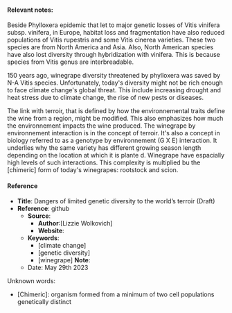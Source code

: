 #### **Relevant notes**:
Beside Phylloxera epidemic that let to major genetic losses of Vitis vinifera subsp. vinifera, in Europe, habitat loss and fragmentation have also reduced populations of Vitis rupestris and some Vitis cinerea varieties. These two species are from North America and Asia. Also, North American species have also lost diversity through hybridization with vinifera. This is because species from Vitis genus are interbreadable. 

150 years ago, winegrape diversity threatened by phylloxera was saved by N-A Vitis species. Unfortunately, today's diversity might not be rich enough to face climate change's global threat. This include increasing drought and heat stress due to climate change, the rise of new pests or diseases. 

The link with terroir, that is defined by how the environnemental traits define the wine from a region, might be modified. This also emphasizes how much the environnement impacts the wine produced. The winegrape by environnement interaction is in the concept of terroir. It's also a concept in biology referred to as a genotype by environnement (G X E) interaction. It underlies why the same variety has different growing season length depending on the location at which it is plante
d. Winegrape have espacially high levels of such interactions. This complexity is multiplied bu the [chimeric] form of today's winegrapes: rootstock and scion. 

#### Reference
- **Title**: Dangers of limited genetic diversity to the world’s terroir (Draft)
- **Reference**: github
	- **Source**: 
		- **Author**:[Lizzie Wolkovich]
		- **Website**:
	- **Keywords**: 
		- [climate change]
		- [genetic diversity]
		- [winegrape]
**Note**:
	- Date: May 29th 2023


Unknown words: 
- [Chimeric]: organism formed from a minimum of two cell populations genetically distinct